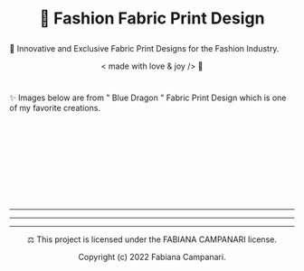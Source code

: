 # <p align="center"> 👗 Fashion Fabric Print Design </p>

🌟 Innovative and Exclusive Fabric Print Designs for the Fashion Industry.  

 <p align="center"> < made with love & joy /> 🤎 </p>
 
 #
 
✨ Images below are from " Blue Dragon " Fabric Print Design which is one of my favorite creations.
 
  <p align="center">
 <img src="" />
   
 #

 <p align="center">
  <img src="" />
  
#
 
  <p align="center">
  <img src="" />

   #
   
   <p align="center">
  <img src="" />
   
   #
   
   

___________


____________________________________________________________________________

______________________________________________________________________


<p align="center"> ⚖︎ This project is licensed under the FABIANA CAMPANARI license. </p>

<p align="center"> Copyright (c) 2022 Fabiana Campanari. </p>



